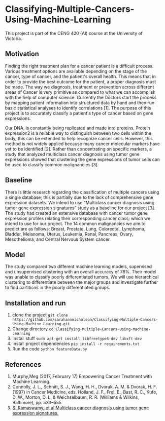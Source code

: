 # Classifying-Multiple-Cancers-Using-Machine-Learning
This project is part of the CENG 420 (AI) course at the University of Victoria.

## Motivation
Finding the right treatment plan for a cancer patient is a difficult process. Various treatment options are available depending on the stage of the cancer, type of cancer, and the patient's overall health. This means that in order to provide the best outcome for the patient, a proper diagnosis must be made. The way we diagnosis, treatment or prevention across different areas of Cancer is very primitive as compared to what we can accomplish with the help of computer science. Currently the Doctors start the process by mapping patient information into structured data by hand and then run basic statistical analyses to identify correlations [1]. The purpose of this project is to accurately classify a patient's type of cancer based on gene expressions.

Our DNA, is constantly being replicated and made into proteins. Protein expression2 is a reliable way to distinguish between two cells within the body, this can be extended to help recognize cancer cells. However, this method is not widely applied because many cancer molecular markers have yet to be identified [2]. Rather than concentrating on specific markers, a study that analyzed multiclass cancer diagnosis using tumor gene expressions showed that clustering the gene expressions of tumor cells can be used to classify common malignancies [3].

## Baseline
There is little research regarding the classification of multiple cancers using a single database; this is partially due to the lack of comprehensive gene expression datasets. We intend to use “Multiclass cancer diagnosis using tumor gene expression signatures” study as a baseline for our project [3]. The study had created an extensive database with cancer tumor gene expression profiles relating their corresponding cancer class; which we intend to use for our project. The 14 common malignancies we aim to predict are as follows: Breast, Prostate, Lung, Colorectal, Lymphoma, Bladder, Melanoma, Uterus, Leukemia, Renal, Pancreas, Ovary, Mesothelioma, and Central Nervous System cancer.

## Model
The study compared two different machine learning models, supervised and unsupervised clustering with an overall accuracy of 78%. Their model was unable to classify poorly differentiated tumors. We will use hierarchical clustering to differentiate between the major groups and investigate further to find partitions in the poorly differentiated groups.

## Installation and run
1. clone the project `git clone https://github.com/sarahannnicholson/Classifying-Multiple-Cancers-Using-Machine-Learning.git`
2. Change directory `cd Classifying-Multiple-Cancers-Using-Machine-Learning`
3. Install stuff `sudo apt-get install libfreetype6-dev libxft-dev`
4. Install project dependencies `pip install -r requirements.txt`
5. Run the code `python featureData.py`

## References
1. Murphy,Meg (2017, February 17) Empowering Cancer Treatment with Machine Learning.
2. Connolly, J. L., Schnitt, S. J., Wang, H. H., Dvorak, A. M. & Dvorak, H. F. (1997) in Cancer Medicine, eds. Holland, J. F., Frei, E., Bast, R. C., Kufe, D. W., Morton, D. L. & Weichselbaum, R. R. (Williams & Wilkins, Baltimore), pp. 533–555.
3. [S. Ramaswamy, et al Multiclass cancer diagnosis using tumor gene expression signatures.](http://portals.broadinstitute.org/cgi-bin/cancer/publications/view/61)
